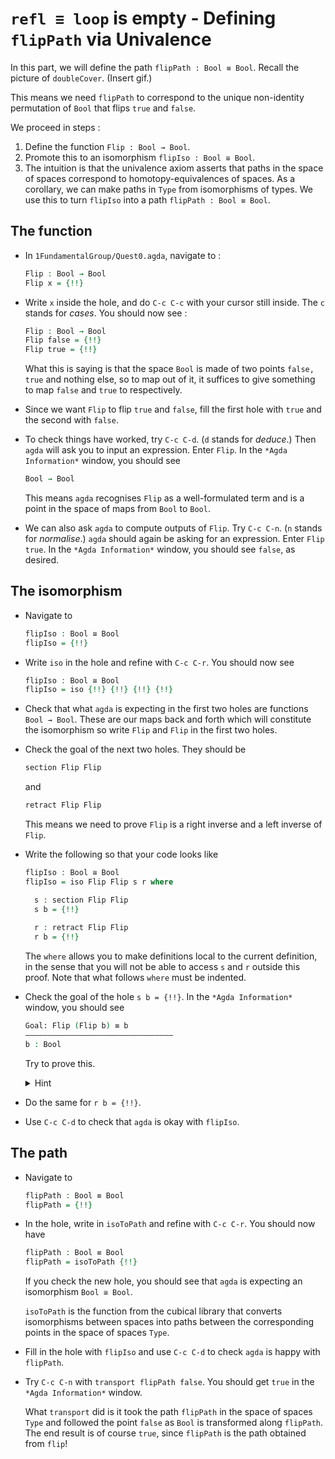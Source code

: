 # `refl ≡ loop` is empty - Defining `flipPath` via Univalence

In this part, we will define the path `flipPath : Bool ≡ Bool`.
Recall the picture of `doubleCover`.
(Insert gif.)

This means we need `flipPath` to correspond to 
the unique non-identity permutation of `Bool`
that flips `true` and `false`.

We proceed in steps :

1. Define the function `Flip : Bool → Bool`.
2. Promote this to an isomorphism `flipIso : Bool ≅ Bool`.
3. The intuition is that the univalence axiom asserts that
   paths in the space of spaces correspond to
   homotopy-equivalences of spaces.
   As a corollary,
   we can make paths in `Type` from isomorphisms of types.
   We use this to turn `flipIso` into 
   a path `flipPath : Bool ≡ Bool`.

## The function

- In `1FundamentalGroup/Quest0.agda`, navigate to :

  ```agda
  Flip : Bool → Bool
  Flip x = {!!}
  ```
- Write `x` inside the hole,
  and do `C-c C-c` with your cursor still inside.
  The `c` stands for _cases_.
  You should now see :
  ```agda
  Flip : Bool → Bool
  Flip false = {!!}
  Flip true = {!!} 
  ```
  What this is saying is that 
  the space `Bool` is made of two points `false, true` and nothing else,
  so to map out of it, 
  it suffices to give something to map `false` and `true` to respectively.
- Since we want `Flip` to flip `true` and `false`,
  fill the first hole with `true` and the second with `false`.
- To check things have worked,
  try `C-c C-d`. (`d` stands for _deduce_.)
  Then `agda` will ask you to input an expression.
  Enter `Flip`.
  In the `*Agda Information*` window,
  you should see 

  ```agda
  Bool → Bool  
  ```
  
  This means `agda` recognises `Flip` as a well-formulated term
  and is a point in the space of maps from `Bool` to `Bool`.
- We can also ask `agda` to compute outputs of `Flip`.
  Try `C-c C-n`. (`n` stands for _normalise_.)
  `agda` should again be asking for an expression.
  Enter `Flip true`.
  In the `*Agda Information*` window, you should see `false`, as desired.

## The isomorphism

- Navigate to
  ```agda
  flipIso : Bool ≅ Bool
  flipIso = {!!} 
  ```
- Write `iso` in the hole and refine with `C-c C-r`.
  You should now see 
  ```agda
  flipIso : Bool ≅ Bool
  flipIso = iso {!!} {!!} {!!} {!!}  
  ```
- Check that what `agda` is expecting in the first two holes
  are functions `Bool → Bool`.
  These are our maps back and forth which will constitute the isomorphism
  so write `Flip` and `Flip` in the first two holes.
- Check the goal of the next two holes.
  They should be 
  ```agda
  section Flip Flip 
  ```
  and 
  ```agda
  retract Flip Flip 
  ```
  This means we need to prove
  `Flip` is a right inverse and a left inverse of `Flip`.
- Write the following so that your code looks like 
  ```agda
  flipIso : Bool ≅ Bool 
  flipIso = iso Flip Flip s r where

    s : section Flip Flip
    s b = {!!}
    
    r : retract Flip Flip
    r b = {!!} 
  ```
  The `where` allows you to make definitions local to the current definition,
  in the sense that you will not be able to access `s` and `r` outside this proof.
  Note that what follows `where` must be indented.
- Check the goal of the hole `s b = {!!}`.
  In the `*Agda Information*` window, you should see 
  ```agda
  Goal: Flip (Flip b) ≡ b
  —————————————————————————————————
  b : Bool 
  ```
  Try to prove this.
  <p>
  <details>
  <summary>Hint</summary>

  You need to do cases on what `b` can be.
  Then for the case of `true` and `false`,
  try `C-c C-r` to see if `agda` can help.
  </details>
  </p>
- Do the same for `r b = {!!}`.
- Use `C-c C-d` to check that `agda` is okay with `flipIso`.

## The path

- Navigate to 
  ```agda
  flipPath : Bool ≡ Bool
  flipPath = {!!} 
  ```
- In the hole, write in `isoToPath` and refine with `C-c C-r`.
  You should now have 
  ```agda
  flipPath : Bool ≡ Bool
  flipPath = isoToPath {!!} 
  ```
  If you check the new hole, you should see that
  `agda` is expecting an isomorphism `Bool ≅ Bool`.
  
  `isoToPath` is the function from the cubical library
  that converts isomorphisms between spaces
  into paths between the corresponding points in the space of spaces `Type`.
- Fill in the hole with `flipIso`
  and use `C-c C-d` to check `agda` is happy with `flipPath`.
- Try `C-c C-n` with `transport flipPath false`.
  You should get `true` in the `*Agda Information*` window.
  
  What `transport` did is it took the path `flipPath` in the 
  space of spaces `Type` and followed the point `false`
  as `Bool` is transformed along `flipPath`.
  The end result is of course `true`,
  since `flipPath` is the path obtained from `flip`!
